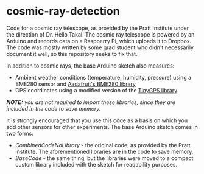 # cosmic-ray-detection

Code for a cosmic ray telescope, as provided by the Pratt Institute under the direction of Dr. Helio Takai. The cosmic ray telescope is powered by an Arduino and records data on a Raspberry Pi, which uploads it to Dropbox. The code was mostly written by some grad student who didn't necessarily document it well, so this repository seeks to fix that.

In addition to cosmic rays, the base Arduino sketch also measures:
* Ambient weather conditions (temperature, humidity, pressure) using a BME280 sensor and [Aadafruit's BME280 library](https://github.com/adafruit/Adafruit_BME280_Library)
* GPS coordinates using a modified version of the [TinyGPS library](https://github.com/mikalhart/TinyGPS)

*__NOTE:__ you are not required to import these libraries, since they are included in the code to save memory.*

It is strongly encouraged that you use this code as a basis on which you add other sensors for other experiments. The base Arduino sketch comes in two forms:
* *CombinedCodeNoLibrary* - the original code, as provided by the Pratt Institute. The aforementioned libraries are in the code to save memory.
* *BaseCode* - the same thing, but the libraries were moved to a compact custom library included with the sketch for readability purposes.